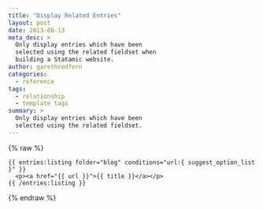 ```yaml
---
title: "Display Related Entries"
layout: post
date: 2013-08-13
meta_desc: >
  Only display entries which have been
  selected using the related fieldset when
  building a Statamic website.
author: garethredfern
categories:
  - reference
tags:
  - relationship
  - template tags
summary: >
  Only display entries which have been
  selected using the related fieldset.
---
```


{% raw %}

~~~twig
{{ entries:listing folder="blog" conditions="url:{ suggest_option_list }" }}
  <p><a href="{{ url }}">{{ title }}</a></p>
{{ /entries:listing }}
~~~

{% endraw %}
